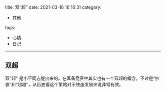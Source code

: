title: 双“超”
date: 2021-03-18 16:16:31
category:

- 其他

tags:

- 心情
- 日记

------

## 双超
双"超" 是小平同志提出来的。在军备竞赛中其实也有一个双超的概念，不过是“抄袭”和“超越”，从历史看这个策略对于快速发展来说非常有效。
